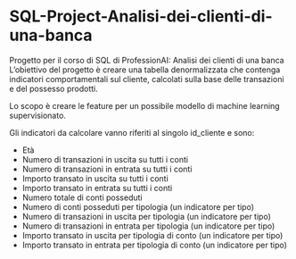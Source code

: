 # SQL-Project-Analisi-dei-clienti-di-una-banca
Progetto per il corso di SQL di ProfessionAI: Analisi dei clienti di una banca
L’obiettivo del progetto è creare una tabella denormalizzata che contenga indicatori comportamentali sul cliente, calcolati sulla base delle transazioni e del possesso prodotti. 

Lo scopo è creare le feature per un possibile modello di machine learning supervisionato.

Gli indicatori da calcolare vanno riferiti al singolo id_cliente e sono:

- Età
- Numero di transazioni in uscita su tutti i conti
- Numero di transazioni in entrata su tutti i conti
- Importo transato in uscita su tutti i conti
- Importo transato in entrata su tutti i conti
- Numero totale di conti posseduti
- Numero di conti posseduti per tipologia (un indicatore per tipo)
- Numero di transazioni in uscita per tipologia (un indicatore per tipo)
- Numero di transazioni in entrata per tipologia (un indicatore per tipo)
- Importo transato in uscita per tipologia di conto (un indicatore per tipo)
- Importo transato in entrata per tipologia di conto (un indicatore per tipo)

